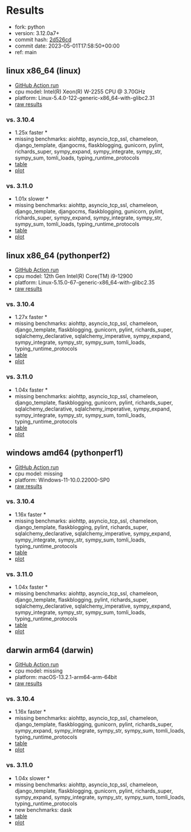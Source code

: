 # Results

- fork: python
- version: 3.12.0a7+
- commit hash: [2d526cd](https://github.com/python/cpython/commit/2d526cd)
- commit date: 2023-05-01T17:58:50+00:00
- ref: main

## linux x86_64 (linux)

- [GitHub Action run](https://github.com/faster-cpython/benchmarking/actions/runs/4853590478)
- cpu model: Intel(R) Xeon(R) W-2255 CPU @ 3.70GHz
- platform: Linux-5.4.0-122-generic-x86_64-with-glibc2.31
- [raw results](bm-20230501-linux-x86_64-python-main-3.12.0a7%2B-2d526cd.json)

### vs. 3.10.4

- 1.25x faster \*
- missing benchmarks: aiohttp, asyncio_tcp_ssl, chameleon, django_template, djangocms, flaskblogging, gunicorn, pylint, richards_super, sympy_expand, sympy_integrate, sympy_str, sympy_sum, tomli_loads, typing_runtime_protocols
- [table](bm-20230501-linux-x86_64-python-main-3.12.0a7%2B-2d526cd-vs-3.10.4.md)
- [plot](bm-20230501-linux-x86_64-python-main-3.12.0a7%2B-2d526cd-vs-3.10.4.png)

### vs. 3.11.0

- 1.01x slower \*
- missing benchmarks: aiohttp, asyncio_tcp_ssl, chameleon, django_template, djangocms, flaskblogging, gunicorn, pylint, richards_super, sympy_expand, sympy_integrate, sympy_str, sympy_sum, tomli_loads, typing_runtime_protocols
- [table](bm-20230501-linux-x86_64-python-main-3.12.0a7%2B-2d526cd-vs-3.11.0.md)
- [plot](bm-20230501-linux-x86_64-python-main-3.12.0a7%2B-2d526cd-vs-3.11.0.png)

## linux x86_64 (pythonperf2)

- [GitHub Action run](https://github.com/faster-cpython/benchmarking/actions/runs/4853590478)
- cpu model: 12th Gen Intel(R) Core(TM) i9-12900
- platform: Linux-5.15.0-67-generic-x86_64-with-glibc2.35
- [raw results](bm-20230501-pythonperf2-x86_64-python-main-3.12.0a7%2B-2d526cd.json)

### vs. 3.10.4

- 1.27x faster \*
- missing benchmarks: aiohttp, asyncio_tcp_ssl, chameleon, django_template, flaskblogging, gunicorn, pylint, richards_super, sqlalchemy_declarative, sqlalchemy_imperative, sympy_expand, sympy_integrate, sympy_str, sympy_sum, tomli_loads, typing_runtime_protocols
- [table](bm-20230501-pythonperf2-x86_64-python-main-3.12.0a7%2B-2d526cd-vs-3.10.4.md)
- [plot](bm-20230501-pythonperf2-x86_64-python-main-3.12.0a7%2B-2d526cd-vs-3.10.4.png)

### vs. 3.11.0

- 1.04x faster \*
- missing benchmarks: aiohttp, asyncio_tcp_ssl, chameleon, django_template, flaskblogging, gunicorn, pylint, richards_super, sqlalchemy_declarative, sqlalchemy_imperative, sympy_expand, sympy_integrate, sympy_str, sympy_sum, tomli_loads, typing_runtime_protocols
- [table](bm-20230501-pythonperf2-x86_64-python-main-3.12.0a7%2B-2d526cd-vs-3.11.0.md)
- [plot](bm-20230501-pythonperf2-x86_64-python-main-3.12.0a7%2B-2d526cd-vs-3.11.0.png)

## windows amd64 (pythonperf1)

- [GitHub Action run](https://github.com/faster-cpython/benchmarking/actions/runs/4853590478)
- cpu model: missing
- platform: Windows-11-10.0.22000-SP0
- [raw results](bm-20230501-pythonperf1-amd64-python-main-3.12.0a7%2B-2d526cd.json)

### vs. 3.10.4

- 1.16x faster \*
- missing benchmarks: aiohttp, asyncio_tcp_ssl, chameleon, django_template, flaskblogging, pylint, richards_super, sqlalchemy_declarative, sqlalchemy_imperative, sympy_expand, sympy_integrate, sympy_str, sympy_sum, tomli_loads, typing_runtime_protocols
- [table](bm-20230501-pythonperf1-amd64-python-main-3.12.0a7%2B-2d526cd-vs-3.10.4.md)
- [plot](bm-20230501-pythonperf1-amd64-python-main-3.12.0a7%2B-2d526cd-vs-3.10.4.png)

### vs. 3.11.0

- 1.04x faster \*
- missing benchmarks: aiohttp, asyncio_tcp_ssl, chameleon, django_template, flaskblogging, pylint, richards_super, sqlalchemy_declarative, sqlalchemy_imperative, sympy_expand, sympy_integrate, sympy_str, sympy_sum, tomli_loads, typing_runtime_protocols
- [table](bm-20230501-pythonperf1-amd64-python-main-3.12.0a7%2B-2d526cd-vs-3.11.0.md)
- [plot](bm-20230501-pythonperf1-amd64-python-main-3.12.0a7%2B-2d526cd-vs-3.11.0.png)

## darwin arm64 (darwin)

- [GitHub Action run](https://github.com/faster-cpython/benchmarking/actions/runs/4853590478)
- cpu model: missing
- platform: macOS-13.2.1-arm64-arm-64bit
- [raw results](bm-20230501-darwin-arm64-python-main-3.12.0a7%2B-2d526cd.json)

### vs. 3.10.4

- 1.16x faster \*
- missing benchmarks: aiohttp, asyncio_tcp_ssl, chameleon, django_template, flaskblogging, gunicorn, pylint, richards_super, sympy_expand, sympy_integrate, sympy_str, sympy_sum, tomli_loads, typing_runtime_protocols
- [table](bm-20230501-darwin-arm64-python-main-3.12.0a7%2B-2d526cd-vs-3.10.4.md)
- [plot](bm-20230501-darwin-arm64-python-main-3.12.0a7%2B-2d526cd-vs-3.10.4.png)

### vs. 3.11.0

- 1.04x slower \*
- missing benchmarks: aiohttp, asyncio_tcp_ssl, chameleon, django_template, flaskblogging, gunicorn, pylint, richards_super, sympy_expand, sympy_integrate, sympy_str, sympy_sum, tomli_loads, typing_runtime_protocols
- new benchmarks: dask
- [table](bm-20230501-darwin-arm64-python-main-3.12.0a7%2B-2d526cd-vs-3.11.0.md)
- [plot](bm-20230501-darwin-arm64-python-main-3.12.0a7%2B-2d526cd-vs-3.11.0.png)


